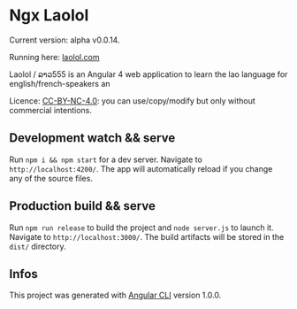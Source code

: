 # Ngx Laolol

Current version: alpha v0.0.14.

Running here: [laolol.com](http://laolol.com)


Laolol / ລາວ555 is an Angular 4 web application to learn the lao language for english/french-speakers an


Licence: [CC-BY-NC-4.0](https://creativecommons.org/licenses/by-nc/4.0/): you can use/copy/modify but only without commercial intentions.

## Development watch && serve

Run `npm i && npm start` for a dev server. Navigate to `http://localhost:4200/`. The app will automatically reload if you change any of the source files.

## Production build && serve

Run `npm run release` to build the project and `node server.js` to launch it. Navigate to `http://localhost:3000/`. The build artifacts will be stored in the `dist/` directory.

## Infos

This project was generated with [Angular CLI](https://github.com/angular/angular-cli) version 1.0.0.

